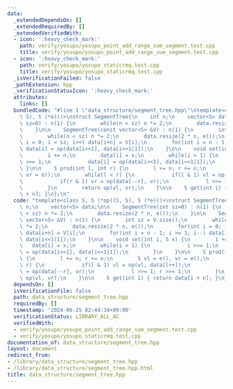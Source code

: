 ```yaml
---
data:
  _extendedDependsOn: []
  _extendedRequiredBy: []
  _extendedVerifiedWith:
  - icon: ':heavy_check_mark:'
    path: verify/yosupo/yosupo_point_add_range_sum_segment.test.cpp
    title: verify/yosupo/yosupo_point_add_range_sum_segment.test.cpp
  - icon: ':heavy_check_mark:'
    path: verify/yosupo/yosupo_staticrmq.test.cpp
    title: verify/yosupo/yosupo_staticrmq.test.cpp
  _isVerificationFailed: false
  _pathExtension: hpp
  _verificationStatusIcon: ':heavy_check_mark:'
  attributes:
    links: []
  bundledCode: "#line 1 \"data_structure/segment_tree.hpp\"\ntemplate<class S, S (*op)(S,\
    \ S), S (*e)()>\nstruct SegmentTree{\n    int n;\n    vector<S> data;\n\n    SegmentTree(int\
    \ sz=0) : n(1) {\n        while(n < sz) n *= 2;\n        data.resize(2 * n, e());\n\
    \    }\n\n    SegmentTree(const vector<S> &V) : n(1) {\n        int sz = V.size();\n\
    \        while(n < sz) n *= 2;\n        data.resize(2 * n, e());\n        for(int\
    \ i = 0; i < sz; i++) data[i+n] = V[i];\n        for(int i = n - 1; i >= 1; i--)\
    \ data[i] = op(data[i<<1], data[i<<1|1]);\n    }\n\n    void set(int i, S x) {\n\
    \        i += n;\n        data[i] = x;\n        while(i > 1) {\n            i\
    \ >>= 1;\n            data[i] = op(data[i<<1], data[i<<1|1]);\n        }\n   \
    \ }\n\n    S prod(int l, int r) {\n        l += n; r += n;\n        S vl = e(),\
    \ vr = e();\n        while(l < r) {\n            if(l & 1) vl = op(vl, data[l++]);\n\
    \            if(r & 1) vr = op(data[--r], vr);\n            l >>= 1; r >>= 1;\n\
    \        }\n        return op(vl, vr);\n    }\n\n    S get(int i) { return data[i\
    \ + n]; }\n};\n"
  code: "template<class S, S (*op)(S, S), S (*e)()>\nstruct SegmentTree{\n    int\
    \ n;\n    vector<S> data;\n\n    SegmentTree(int sz=0) : n(1) {\n        while(n\
    \ < sz) n *= 2;\n        data.resize(2 * n, e());\n    }\n\n    SegmentTree(const\
    \ vector<S> &V) : n(1) {\n        int sz = V.size();\n        while(n < sz) n\
    \ *= 2;\n        data.resize(2 * n, e());\n        for(int i = 0; i < sz; i++)\
    \ data[i+n] = V[i];\n        for(int i = n - 1; i >= 1; i--) data[i] = op(data[i<<1],\
    \ data[i<<1|1]);\n    }\n\n    void set(int i, S x) {\n        i += n;\n     \
    \   data[i] = x;\n        while(i > 1) {\n            i >>= 1;\n            data[i]\
    \ = op(data[i<<1], data[i<<1|1]);\n        }\n    }\n\n    S prod(int l, int r)\
    \ {\n        l += n; r += n;\n        S vl = e(), vr = e();\n        while(l <\
    \ r) {\n            if(l & 1) vl = op(vl, data[l++]);\n            if(r & 1) vr\
    \ = op(data[--r], vr);\n            l >>= 1; r >>= 1;\n        }\n        return\
    \ op(vl, vr);\n    }\n\n    S get(int i) { return data[i + n]; }\n};"
  dependsOn: []
  isVerificationFile: false
  path: data_structure/segment_tree.hpp
  requiredBy: []
  timestamp: '2024-06-25 02:44:34+09:00'
  verificationStatus: LIBRARY_ALL_AC
  verifiedWith:
  - verify/yosupo/yosupo_point_add_range_sum_segment.test.cpp
  - verify/yosupo/yosupo_staticrmq.test.cpp
documentation_of: data_structure/segment_tree.hpp
layout: document
redirect_from:
- /library/data_structure/segment_tree.hpp
- /library/data_structure/segment_tree.hpp.html
title: data_structure/segment_tree.hpp
---
```

